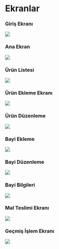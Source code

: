 <h1>Ekranlar</h1>
<h3>Giriş Ekranı</h3>
<img src="https://user-images.githubusercontent.com/94081527/221174372-f539f937-23f6-435a-aaa6-e3e3f9fa8f96.png">
<h3>Ana Ekran</h3>
<img src="https://user-images.githubusercontent.com/94081527/221175457-a6154217-4502-412a-ae52-94e5e4354c37.png">
<h3>Ürün Listesi</h3>
<img src="https://user-images.githubusercontent.com/94081527/221175593-c338e5fb-d994-42a5-a22f-89e09b37c6c2.png">
<h3>Ürün Ekleme Ekranı</h3>
<img src="https://user-images.githubusercontent.com/94081527/221175738-769fa1d0-818b-45aa-8bc0-88c22fb07eb6.png">
<h3>Ürün Düzenleme</h3>
<img src="https://user-images.githubusercontent.com/94081527/221175875-686ad8d0-74f1-4509-b9c2-04e6bd94e931.png">
<h3>Bayi Ekleme</h3>
<img src="https://user-images.githubusercontent.com/94081527/221176033-06c3e7a1-d663-4d92-900f-12a0f6be8eaa.png">
<h3>Bayi Düzenleme</h3>
<img src="https://user-images.githubusercontent.com/94081527/221176124-897a66ca-b91a-473f-b7e9-6ea2ba4201f7.png">
<h3>Bayi Bilgileri</h3>
<img src="https://user-images.githubusercontent.com/94081527/225735733-0783cbe6-82ca-4049-ad59-b224afa1567a.png">
<h3>Mal Teslimi Ekranı</h3>
<img src="https://user-images.githubusercontent.com/94081527/225736343-af000c3b-f285-45d3-841d-590a3a374012.png">
<h3>Geçmiş İşlem Ekranı</h3>
<img src="https://user-images.githubusercontent.com/94081527/225736766-30bc6131-45cc-4bc6-a8cf-bbbfb6f08404.png">

